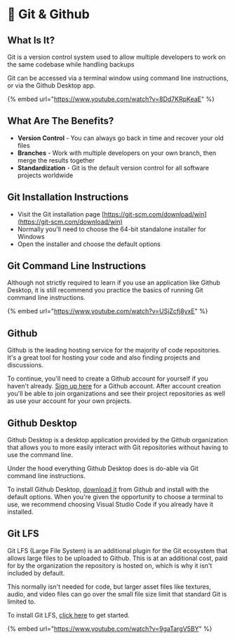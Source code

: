 # 🔑 Git & Github

## What Is It?

Git is a version control system used to allow multiple developers to work on the same codebase while handling backups

Git can be accessed via a terminal window using command line instructions, or via the Github Desktop app.

{% embed url="https://www.youtube.com/watch?v=8Dd7KRpKeaE" %}

## What Are The Benefits?

* **Version Control** - You can always go back in time and recover your old files
* **Branches** - Work with multiple developers on your own branch, then merge the results together
* **Standardization** - Git is the default version control for all software projects worldwide

## Git Installation Instructions

* Visit the Git installation page [https://git-scm.com/download/win](https://git-scm.com/download/win)
* Normally you'll need to choose the 64-bit standalone installer for Windows
* Open the installer and choose the default options

## Git Command Line Instructions

Although not strictly required to learn if you use an application like Github Desktop, it is still recommend you practice the basics of running Git command line instructions.

{% embed url="https://www.youtube.com/watch?v=USjZcfj8yxE" %}

## Github

Github is the leading hosting service for the majority of code repositories. It's a great tool for hosting your code and also finding projects and discussions.

To continue, you'll need to create a Github account for yourself if you haven't already. [Sign up here](https://github.com/signup?ref\_cta=Sign+up\&ref\_loc=header+logged+out\&ref\_page=%2F\&source=header-home) for a Github account. After account creation you'll be able to join organizations and see their project repositories as well as use your account for your own projects.

## Github Desktop

Github Desktop is a desktop application provided by the Github organization that allows you to more easily interact with Git repositories without having to use the command line.&#x20;

Under the hood everything Github Desktop does is do-able via Git command line instructions.

To install Github Desktop, [download it](https://desktop.github.com/) from Github and install with the default options. When you're given the opportunity to choose a terminal to use, we recommend choosing Visual Studio Code if you already have it installed.

## Git LFS

Git LFS (Large File System) is an additional plugin for the Git ecosystem that allows large files to be uploaded to Github. This is at an additional cost, paid for by the organization the repository is hosted on, which is why it isn't included by default.

This normally isn't needed for code, but larger asset files like textures, audio, and video files can go over the small file size limit that standard Git is limited to.

To install Git LFS, [click here](https://git-lfs.github.com/) to get started.

{% embed url="https://www.youtube.com/watch?v=9gaTargV5BY" %}
